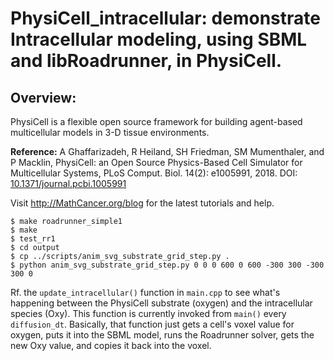 # PhysiCell_intracellular: demonstrate Intracellular modeling, using SBML and libRoadrunner, in PhysiCell.

## Overview: 
PhysiCell is a flexible open source framework for building agent-based multicellular models in 3-D tissue environments.

**Reference:** A Ghaffarizadeh, R Heiland, SH Friedman, SM Mumenthaler, and P Macklin, PhysiCell: an Open Source Physics-Based Cell Simulator for Multicellular Systems, PLoS Comput. Biol. 14(2): e1005991, 2018. DOI: [10.1371/journal.pcbi.1005991](https://dx.doi.org/10.1371/journal.pcbi.1005991)

Visit http://MathCancer.org/blog for the latest tutorials and help. 

```
$ make roadrunner_simple1
$ make
$ test_rr1
$ cd output
$ cp ../scripts/anim_svg_substrate_grid_step.py .
$ python anim_svg_substrate_grid_step.py 0 0 0 600 0 600 -300 300 -300 300 0
```
Rf. the `update_intracellular()` function in `main.cpp` to see what's happening between the PhysiCell substrate (oxygen) and the intracellular species (Oxy). This function is currently invoked from `main()` every `diffusion_dt`. Basically, that function just gets a cell's voxel value for oxygen, puts it into the SBML model, runs the Roadrunner solver, gets the new Oxy value, and copies it back into the voxel.

